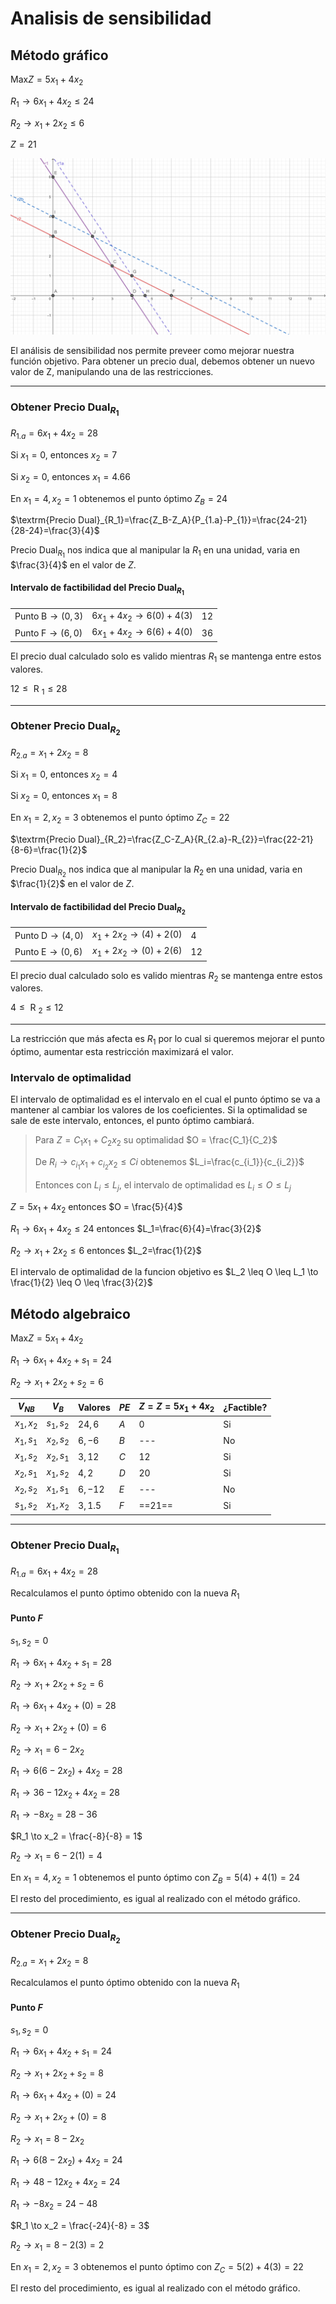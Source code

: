 # Analisis de sensibilidad

## Método gráfico

$\textrm{Max} Z = 5x_1 + 4x_2$

$R_1 \to 6x_1 + 4x_2 \leq 24$

$R_2 \to x_1 + 2x_2 \leq 6$

$Z=21$

![Grafica](./img/OR2.August%2019,%202024.img%201.png)

El análisis de sensibilidad nos permite preveer como mejorar nuestra función objetivo.
Para obtener un precio dual, debemos obtener un nuevo valor de Z, manipulando una de las restricciones.

---
### Obtener $\textrm{Precio Dual}_{R_1}$

$R_{1.a} = 6x_1 + 4x_2 = 28$

Si $x_1=0$, entonces $x_2=7$

Si $x_2=0$, entonces $x_1=4.66$

En $x_1=4, x_2=1$ obtenemos el punto óptimo $Z_B=24$

$\textrm{Precio Dual}_{R_1}=\frac{Z_B-Z_A}{P_{1.a}-P_{1}}=\frac{24-21}{28-24}=\frac{3}{4}$

$\textrm{Precio Dual}_{R_1}$ nos indica que al manipular la $R_1$ en una unidad, varia en $\frac{3}{4}$ en el valor de $Z$.

#### Intervalo de factibilidad del $\textrm{Precio Dual}_{R_1}$

|                              |                               |      |
| ---------------------------- | ----------------------------- | ---- |
| $\textrm{Punto B} \to (0,3)$ | $6x_1 + 4x_2 \to 6(0) + 4(3)$ | $12$ |
| $\textrm{Punto F} \to (6,0)$ | $6x_1 + 4x_2 \to 6(6) + 4(0)$ | $36$ |

El precio dual calculado solo es valido mientras $R_1$ se mantenga entre estos valores.

$12 \leq \textrm{ R }_1 \leq 28$

---

### Obtener $\textrm{Precio Dual}_{R_2}$

$R_{2.a}=x_1 + 2x_2=8$

Si $x_1=0$, entonces $x_2=4$

Si $x_2=0$, entonces $x_1=8$

En $x_1=2, x_2=3$ obtenemos el punto óptimo $Z_C=22$

$\textrm{Precio Dual}_{R_2}=\frac{Z_C-Z_A}{R_{2.a}-R_{2}}=\frac{22-21}{8-6}=\frac{1}{2}$

$\textrm{Precio Dual}_{R_2}$ nos indica que al manipular la $R_2$ en una unidad, varia en $\frac{1}{2}$ en el valor de $Z$.

#### Intervalo de factibilidad del $\textrm{Precio Dual}_{R_2}$

|                              |                             |      |
| ---------------------------- | --------------------------- | ---- |
| $\textrm{Punto D} \to (4,0)$ | $x_1 + 2x_2 \to (4) + 2(0)$ | $4$  |
| $\textrm{Punto E} \to (0,6)$ | $x_1 + 2x_2 \to (0) + 2(6)$ | $12$ |


El precio dual calculado solo es valido mientras $R_2$ se mantenga entre estos valores.

$4 \leq \textrm{ R }_2 \leq 12$

---

La restricción que más afecta es $R_1$ por lo cual si queremos mejorar el punto óptimo, aumentar esta restricción maximizará el valor.

### Intervalo de optimalidad

El intervalo de optimalidad es el intervalo en el cual el punto óptimo se va a mantener al cambiar los valores de los coeficientes. Si la optimalidad se sale de este intervalo, entonces, el punto óptimo cambiará.

> Para $Z = C_1x_1+C_2x_2$ su optimalidad $O = \frac{C_1}{C_2}$
> 
> De $R_i \to c_{i_1}x_1 + c_{i_2}x_2 \leq C{i}$ obtenemos $L_i=\frac{c_{i_1}}{c_{i_2}}$
> 
> Entonces con  $L_i \leq L_j$, el intervalo de optimalidad es $L_i \leq O \leq L_j$


$Z = 5x_1 + 4x_2$ entonces $O = \frac{5}{4}$

$R_1 \to 6x_1 + 4x_2 \leq 24$ entonces $L_1=\frac{6}{4}=\frac{3}{2}$

$R_2 \to x_1 + 2x_2 \leq 6$ entonces $L_2=\frac{1}{2}$

El intervalo de optimalidad de la funcion objetivo es $L_2 \leq O \leq L_1 \to \frac{1}{2} \leq O \leq \frac{3}{2}$


## Método algebraico

$\textrm{Max} Z = 5x_1 + 4x_2$

$R_1 \to 6x_1 + 4x_2 + s_1 = 24$

$R_2 \to x_1 + 2x_2 + s_2 = 6$

| $V_{NB}$  | $V_B$     | Valores  | $PE$ | $Z=Z = 5x_1 + 4x_2$ | ¿Factible? |
| --------- | --------- | -------- | ---- | ------------------- | ---------- |
| $x_1,x_2$ | $s_1,s_2$ | $24,6$   | $A$  | $0$                 | Si         |
| $x_1,s_1$ | $x_2,s_2$ | $6,-6$   | $B$  | ---                 | No         |
| $x_1,s_2$ | $x_2,s_1$ | $3,12$   | $C$  | $12$                | Si         |
| $x_2,s_1$ | $x_1,s_2$ | $4,2$    | $D$  | $20$                | Si         |
| $x_2,s_2$ | $x_1,s_1$ | $6,-12$  | $E$  | ---                 | No         |
| $s_1,s_2$ | $x_1,x_2$ | $3, 1.5$ | $F$  | ==$21$==            | Si         |

---
### Obtener $\textrm{Precio Dual}_{R_1}$

$R_{1.a} = 6x_1 + 4x_2 = 28$

Recalculamos el punto óptimo obtenido con la nueva $R_1$

#### Punto $F$
$s_1,s_2=0$

$R_1 \to 6x_1 + 4x_2 + s_1 = 28$

$R_2 \to x_1 + 2x_2 + s_2 = 6$

$R_1 \to 6x_1 + 4x_2 + (0) = 28$

$R_2 \to x_1 + 2x_2 + (0) = 6$

$R_2 \to x_1 = 6 - 2x_2$

$R_1 \to 6(6 - 2x_2) + 4x_2 = 28$

$R_1 \to 36 - 12x_2 + 4x_2 = 28$

$R_1 \to - 8x_2 = 28 - 36$

$R_1 \to x_2 = \frac{-8}{-8} = 1$

$R_2 \to x_1 = 6 - 2(1) = 4$

En $x_1=4, x_2=1$ obtenemos el punto óptimo con $Z_B = 5(4) + 4(1)=24$

El resto del procedimiento, es igual al realizado con el método gráfico.

---
### Obtener $\textrm{Precio Dual}_{R_2}$

$R_{2.a}=x_1 + 2x_2=8$

Recalculamos el punto óptimo obtenido con la nueva $R_1$

#### Punto $F$
$s_1,s_2=0$

$R_1 \to 6x_1 + 4x_2 + s_1 = 24$

$R_2 \to x_1 + 2x_2 + s_2 = 8$

$R_1 \to 6x_1 + 4x_2 + (0) = 24$

$R_2 \to x_1 + 2x_2 + (0) = 8$

$R_2 \to x_1 = 8 - 2x_2$

$R_1 \to 6(8 - 2x_2) + 4x_2 = 24$

$R_1 \to 48 - 12x_2 + 4x_2 = 24$

$R_1 \to - 8x_2 = 24 - 48$

$R_1 \to x_2 = \frac{-24}{-8} = 3$

$R_2 \to x_1 = 8 - 2(3) = 2$

En $x_1=2, x_2=3$ obtenemos el punto óptimo con $Z_C = 5(2) + 4(3)=22$

El resto del procedimiento, es igual al realizado con el método gráfico.
